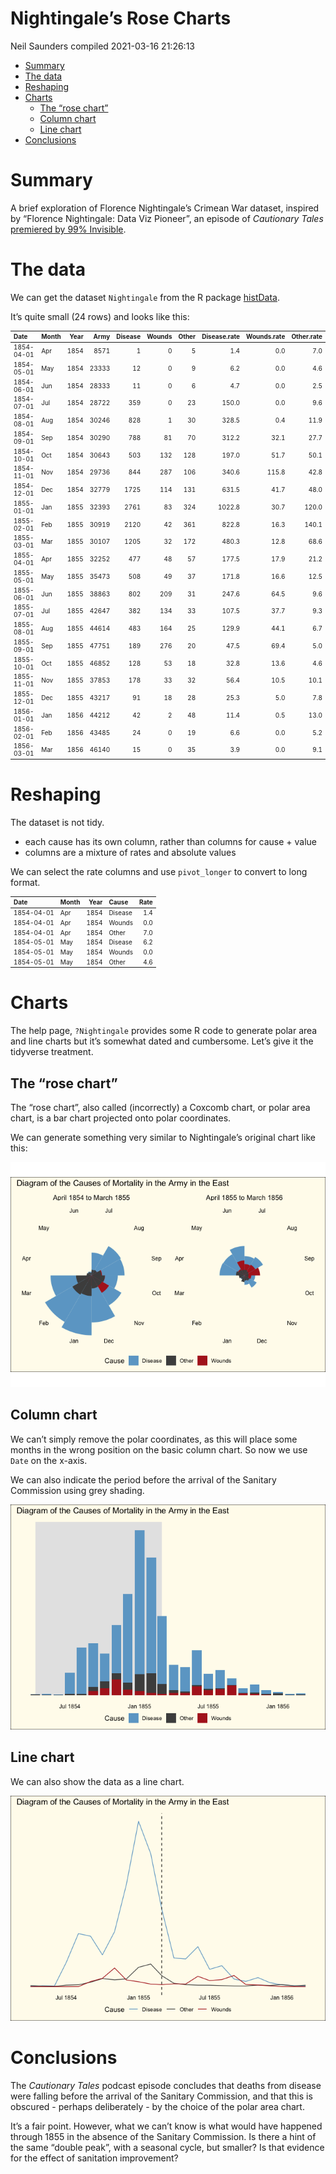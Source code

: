 Nightingale’s Rose Charts
================
Neil Saunders
compiled 2021-03-16 21:26:13

-   [Summary](#summary)
-   [The data](#the-data)
-   [Reshaping](#reshaping)
-   [Charts](#charts)
    -   [The “rose chart”](#the-rose-chart)
    -   [Column chart](#column-chart)
    -   [Line chart](#line-chart)
-   [Conclusions](#conclusions)

# Summary

A brief exploration of Florence Nightingale’s Crimean War dataset,
inspired by “Florence Nightingale: Data Viz Pioneer”, an episode of
*Cautionary Tales* [premiered by 99%
Invisible](https://99percentinvisible.org/episode/florence-nightingale-data-viz-pioneer/).

# The data

We can get the dataset `Nightingale` from the R package
[histData](https://cran.r-project.org/web/packages/HistData/index.html).

It’s quite small (24 rows) and looks like this:

<table class="table table-striped table-condensed" style="font-size: 10px; margin-left: auto; margin-right: auto;">
<thead>
<tr>
<th style="text-align:left;">
Date
</th>
<th style="text-align:left;">
Month
</th>
<th style="text-align:right;">
Year
</th>
<th style="text-align:right;">
Army
</th>
<th style="text-align:right;">
Disease
</th>
<th style="text-align:right;">
Wounds
</th>
<th style="text-align:right;">
Other
</th>
<th style="text-align:right;">
Disease.rate
</th>
<th style="text-align:right;">
Wounds.rate
</th>
<th style="text-align:right;">
Other.rate
</th>
</tr>
</thead>
<tbody>
<tr>
<td style="text-align:left;">
1854-04-01
</td>
<td style="text-align:left;">
Apr
</td>
<td style="text-align:right;">
1854
</td>
<td style="text-align:right;">
8571
</td>
<td style="text-align:right;">
1
</td>
<td style="text-align:right;">
0
</td>
<td style="text-align:right;">
5
</td>
<td style="text-align:right;">
1.4
</td>
<td style="text-align:right;">
0.0
</td>
<td style="text-align:right;">
7.0
</td>
</tr>
<tr>
<td style="text-align:left;">
1854-05-01
</td>
<td style="text-align:left;">
May
</td>
<td style="text-align:right;">
1854
</td>
<td style="text-align:right;">
23333
</td>
<td style="text-align:right;">
12
</td>
<td style="text-align:right;">
0
</td>
<td style="text-align:right;">
9
</td>
<td style="text-align:right;">
6.2
</td>
<td style="text-align:right;">
0.0
</td>
<td style="text-align:right;">
4.6
</td>
</tr>
<tr>
<td style="text-align:left;">
1854-06-01
</td>
<td style="text-align:left;">
Jun
</td>
<td style="text-align:right;">
1854
</td>
<td style="text-align:right;">
28333
</td>
<td style="text-align:right;">
11
</td>
<td style="text-align:right;">
0
</td>
<td style="text-align:right;">
6
</td>
<td style="text-align:right;">
4.7
</td>
<td style="text-align:right;">
0.0
</td>
<td style="text-align:right;">
2.5
</td>
</tr>
<tr>
<td style="text-align:left;">
1854-07-01
</td>
<td style="text-align:left;">
Jul
</td>
<td style="text-align:right;">
1854
</td>
<td style="text-align:right;">
28722
</td>
<td style="text-align:right;">
359
</td>
<td style="text-align:right;">
0
</td>
<td style="text-align:right;">
23
</td>
<td style="text-align:right;">
150.0
</td>
<td style="text-align:right;">
0.0
</td>
<td style="text-align:right;">
9.6
</td>
</tr>
<tr>
<td style="text-align:left;">
1854-08-01
</td>
<td style="text-align:left;">
Aug
</td>
<td style="text-align:right;">
1854
</td>
<td style="text-align:right;">
30246
</td>
<td style="text-align:right;">
828
</td>
<td style="text-align:right;">
1
</td>
<td style="text-align:right;">
30
</td>
<td style="text-align:right;">
328.5
</td>
<td style="text-align:right;">
0.4
</td>
<td style="text-align:right;">
11.9
</td>
</tr>
<tr>
<td style="text-align:left;">
1854-09-01
</td>
<td style="text-align:left;">
Sep
</td>
<td style="text-align:right;">
1854
</td>
<td style="text-align:right;">
30290
</td>
<td style="text-align:right;">
788
</td>
<td style="text-align:right;">
81
</td>
<td style="text-align:right;">
70
</td>
<td style="text-align:right;">
312.2
</td>
<td style="text-align:right;">
32.1
</td>
<td style="text-align:right;">
27.7
</td>
</tr>
<tr>
<td style="text-align:left;">
1854-10-01
</td>
<td style="text-align:left;">
Oct
</td>
<td style="text-align:right;">
1854
</td>
<td style="text-align:right;">
30643
</td>
<td style="text-align:right;">
503
</td>
<td style="text-align:right;">
132
</td>
<td style="text-align:right;">
128
</td>
<td style="text-align:right;">
197.0
</td>
<td style="text-align:right;">
51.7
</td>
<td style="text-align:right;">
50.1
</td>
</tr>
<tr>
<td style="text-align:left;">
1854-11-01
</td>
<td style="text-align:left;">
Nov
</td>
<td style="text-align:right;">
1854
</td>
<td style="text-align:right;">
29736
</td>
<td style="text-align:right;">
844
</td>
<td style="text-align:right;">
287
</td>
<td style="text-align:right;">
106
</td>
<td style="text-align:right;">
340.6
</td>
<td style="text-align:right;">
115.8
</td>
<td style="text-align:right;">
42.8
</td>
</tr>
<tr>
<td style="text-align:left;">
1854-12-01
</td>
<td style="text-align:left;">
Dec
</td>
<td style="text-align:right;">
1854
</td>
<td style="text-align:right;">
32779
</td>
<td style="text-align:right;">
1725
</td>
<td style="text-align:right;">
114
</td>
<td style="text-align:right;">
131
</td>
<td style="text-align:right;">
631.5
</td>
<td style="text-align:right;">
41.7
</td>
<td style="text-align:right;">
48.0
</td>
</tr>
<tr>
<td style="text-align:left;">
1855-01-01
</td>
<td style="text-align:left;">
Jan
</td>
<td style="text-align:right;">
1855
</td>
<td style="text-align:right;">
32393
</td>
<td style="text-align:right;">
2761
</td>
<td style="text-align:right;">
83
</td>
<td style="text-align:right;">
324
</td>
<td style="text-align:right;">
1022.8
</td>
<td style="text-align:right;">
30.7
</td>
<td style="text-align:right;">
120.0
</td>
</tr>
<tr>
<td style="text-align:left;">
1855-02-01
</td>
<td style="text-align:left;">
Feb
</td>
<td style="text-align:right;">
1855
</td>
<td style="text-align:right;">
30919
</td>
<td style="text-align:right;">
2120
</td>
<td style="text-align:right;">
42
</td>
<td style="text-align:right;">
361
</td>
<td style="text-align:right;">
822.8
</td>
<td style="text-align:right;">
16.3
</td>
<td style="text-align:right;">
140.1
</td>
</tr>
<tr>
<td style="text-align:left;">
1855-03-01
</td>
<td style="text-align:left;">
Mar
</td>
<td style="text-align:right;">
1855
</td>
<td style="text-align:right;">
30107
</td>
<td style="text-align:right;">
1205
</td>
<td style="text-align:right;">
32
</td>
<td style="text-align:right;">
172
</td>
<td style="text-align:right;">
480.3
</td>
<td style="text-align:right;">
12.8
</td>
<td style="text-align:right;">
68.6
</td>
</tr>
<tr>
<td style="text-align:left;">
1855-04-01
</td>
<td style="text-align:left;">
Apr
</td>
<td style="text-align:right;">
1855
</td>
<td style="text-align:right;">
32252
</td>
<td style="text-align:right;">
477
</td>
<td style="text-align:right;">
48
</td>
<td style="text-align:right;">
57
</td>
<td style="text-align:right;">
177.5
</td>
<td style="text-align:right;">
17.9
</td>
<td style="text-align:right;">
21.2
</td>
</tr>
<tr>
<td style="text-align:left;">
1855-05-01
</td>
<td style="text-align:left;">
May
</td>
<td style="text-align:right;">
1855
</td>
<td style="text-align:right;">
35473
</td>
<td style="text-align:right;">
508
</td>
<td style="text-align:right;">
49
</td>
<td style="text-align:right;">
37
</td>
<td style="text-align:right;">
171.8
</td>
<td style="text-align:right;">
16.6
</td>
<td style="text-align:right;">
12.5
</td>
</tr>
<tr>
<td style="text-align:left;">
1855-06-01
</td>
<td style="text-align:left;">
Jun
</td>
<td style="text-align:right;">
1855
</td>
<td style="text-align:right;">
38863
</td>
<td style="text-align:right;">
802
</td>
<td style="text-align:right;">
209
</td>
<td style="text-align:right;">
31
</td>
<td style="text-align:right;">
247.6
</td>
<td style="text-align:right;">
64.5
</td>
<td style="text-align:right;">
9.6
</td>
</tr>
<tr>
<td style="text-align:left;">
1855-07-01
</td>
<td style="text-align:left;">
Jul
</td>
<td style="text-align:right;">
1855
</td>
<td style="text-align:right;">
42647
</td>
<td style="text-align:right;">
382
</td>
<td style="text-align:right;">
134
</td>
<td style="text-align:right;">
33
</td>
<td style="text-align:right;">
107.5
</td>
<td style="text-align:right;">
37.7
</td>
<td style="text-align:right;">
9.3
</td>
</tr>
<tr>
<td style="text-align:left;">
1855-08-01
</td>
<td style="text-align:left;">
Aug
</td>
<td style="text-align:right;">
1855
</td>
<td style="text-align:right;">
44614
</td>
<td style="text-align:right;">
483
</td>
<td style="text-align:right;">
164
</td>
<td style="text-align:right;">
25
</td>
<td style="text-align:right;">
129.9
</td>
<td style="text-align:right;">
44.1
</td>
<td style="text-align:right;">
6.7
</td>
</tr>
<tr>
<td style="text-align:left;">
1855-09-01
</td>
<td style="text-align:left;">
Sep
</td>
<td style="text-align:right;">
1855
</td>
<td style="text-align:right;">
47751
</td>
<td style="text-align:right;">
189
</td>
<td style="text-align:right;">
276
</td>
<td style="text-align:right;">
20
</td>
<td style="text-align:right;">
47.5
</td>
<td style="text-align:right;">
69.4
</td>
<td style="text-align:right;">
5.0
</td>
</tr>
<tr>
<td style="text-align:left;">
1855-10-01
</td>
<td style="text-align:left;">
Oct
</td>
<td style="text-align:right;">
1855
</td>
<td style="text-align:right;">
46852
</td>
<td style="text-align:right;">
128
</td>
<td style="text-align:right;">
53
</td>
<td style="text-align:right;">
18
</td>
<td style="text-align:right;">
32.8
</td>
<td style="text-align:right;">
13.6
</td>
<td style="text-align:right;">
4.6
</td>
</tr>
<tr>
<td style="text-align:left;">
1855-11-01
</td>
<td style="text-align:left;">
Nov
</td>
<td style="text-align:right;">
1855
</td>
<td style="text-align:right;">
37853
</td>
<td style="text-align:right;">
178
</td>
<td style="text-align:right;">
33
</td>
<td style="text-align:right;">
32
</td>
<td style="text-align:right;">
56.4
</td>
<td style="text-align:right;">
10.5
</td>
<td style="text-align:right;">
10.1
</td>
</tr>
<tr>
<td style="text-align:left;">
1855-12-01
</td>
<td style="text-align:left;">
Dec
</td>
<td style="text-align:right;">
1855
</td>
<td style="text-align:right;">
43217
</td>
<td style="text-align:right;">
91
</td>
<td style="text-align:right;">
18
</td>
<td style="text-align:right;">
28
</td>
<td style="text-align:right;">
25.3
</td>
<td style="text-align:right;">
5.0
</td>
<td style="text-align:right;">
7.8
</td>
</tr>
<tr>
<td style="text-align:left;">
1856-01-01
</td>
<td style="text-align:left;">
Jan
</td>
<td style="text-align:right;">
1856
</td>
<td style="text-align:right;">
44212
</td>
<td style="text-align:right;">
42
</td>
<td style="text-align:right;">
2
</td>
<td style="text-align:right;">
48
</td>
<td style="text-align:right;">
11.4
</td>
<td style="text-align:right;">
0.5
</td>
<td style="text-align:right;">
13.0
</td>
</tr>
<tr>
<td style="text-align:left;">
1856-02-01
</td>
<td style="text-align:left;">
Feb
</td>
<td style="text-align:right;">
1856
</td>
<td style="text-align:right;">
43485
</td>
<td style="text-align:right;">
24
</td>
<td style="text-align:right;">
0
</td>
<td style="text-align:right;">
19
</td>
<td style="text-align:right;">
6.6
</td>
<td style="text-align:right;">
0.0
</td>
<td style="text-align:right;">
5.2
</td>
</tr>
<tr>
<td style="text-align:left;">
1856-03-01
</td>
<td style="text-align:left;">
Mar
</td>
<td style="text-align:right;">
1856
</td>
<td style="text-align:right;">
46140
</td>
<td style="text-align:right;">
15
</td>
<td style="text-align:right;">
0
</td>
<td style="text-align:right;">
35
</td>
<td style="text-align:right;">
3.9
</td>
<td style="text-align:right;">
0.0
</td>
<td style="text-align:right;">
9.1
</td>
</tr>
</tbody>
</table>

# Reshaping

The dataset is not tidy.

-   each cause has its own column, rather than columns for cause + value
-   columns are a mixture of rates and absolute values

We can select the rate columns and use `pivot_longer` to convert to long
format.

<table class="table table-striped table-condensed" style="font-size: 10px; margin-left: auto; margin-right: auto;">
<thead>
<tr>
<th style="text-align:left;">
Date
</th>
<th style="text-align:left;">
Month
</th>
<th style="text-align:right;">
Year
</th>
<th style="text-align:left;">
Cause
</th>
<th style="text-align:right;">
Rate
</th>
</tr>
</thead>
<tbody>
<tr>
<td style="text-align:left;">
1854-04-01
</td>
<td style="text-align:left;">
Apr
</td>
<td style="text-align:right;">
1854
</td>
<td style="text-align:left;">
Disease
</td>
<td style="text-align:right;">
1.4
</td>
</tr>
<tr>
<td style="text-align:left;">
1854-04-01
</td>
<td style="text-align:left;">
Apr
</td>
<td style="text-align:right;">
1854
</td>
<td style="text-align:left;">
Wounds
</td>
<td style="text-align:right;">
0.0
</td>
</tr>
<tr>
<td style="text-align:left;">
1854-04-01
</td>
<td style="text-align:left;">
Apr
</td>
<td style="text-align:right;">
1854
</td>
<td style="text-align:left;">
Other
</td>
<td style="text-align:right;">
7.0
</td>
</tr>
<tr>
<td style="text-align:left;">
1854-05-01
</td>
<td style="text-align:left;">
May
</td>
<td style="text-align:right;">
1854
</td>
<td style="text-align:left;">
Disease
</td>
<td style="text-align:right;">
6.2
</td>
</tr>
<tr>
<td style="text-align:left;">
1854-05-01
</td>
<td style="text-align:left;">
May
</td>
<td style="text-align:right;">
1854
</td>
<td style="text-align:left;">
Wounds
</td>
<td style="text-align:right;">
0.0
</td>
</tr>
<tr>
<td style="text-align:left;">
1854-05-01
</td>
<td style="text-align:left;">
May
</td>
<td style="text-align:right;">
1854
</td>
<td style="text-align:left;">
Other
</td>
<td style="text-align:right;">
4.6
</td>
</tr>
</tbody>
</table>

# Charts

The help page, `?Nightingale` provides some R code to generate polar
area and line charts but it’s somewhat dated and cumbersome. Let’s give
it the tidyverse treatment.

## The “rose chart”

The “rose chart”, also called (incorrectly) a Coxcomb chart, or polar
area chart, is a bar chart projected onto polar coordinates.

We can generate something very similar to Nightingale’s original chart
like this:

![](figures/rose-chart-1.png)<!-- -->

## Column chart

We can’t simply remove the polar coordinates, as this will place some
months in the wrong position on the basic column chart. So now we use
`Date` on the x-axis.

We can also indicate the period before the arrival of the Sanitary
Commission using grey shading.

![](figures/column-chart-1.png)<!-- -->

## Line chart

We can also show the data as a line chart.

![](figures/line-chart-1.png)<!-- -->

# Conclusions

The *Cautionary Tales* podcast episode concludes that deaths from
disease were falling before the arrival of the Sanitary Commission, and
that this is obscured - perhaps deliberately - by the choice of the
polar area chart.

It’s a fair point. However, what we can’t know is what would have
happened through 1855 in the absence of the Sanitary Commission. Is
there a hint of the same “double peak”, with a seasonal cycle, but
smaller? Is that evidence for the effect of sanitation improvement?
